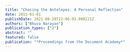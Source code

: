 ```yaml
---
title: "Chasing the Antelopes: A Personal Reflection"
date: 2015-01-01
publishDate: 2021-08-20T12:06:03.080221Z
authors: ["Bhuva Narayan"]
publication_types: ["2"]
abstract: ""
featured: false
publication: "*Proceedings from the Document Academy*"
---
```


